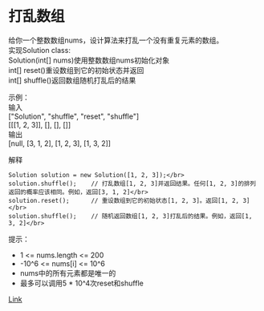 <h1>打乱数组</h1>

给你一个整数数组nums，设计算法来打乱一个没有重复元素的数组。</br>
实现Solution class:</br>
Solution(int[] nums)使用整数数组nums初始化对象</br>
int[] reset()重设数组到它的初始状态并返回</br>
int[] shuffle()返回数组随机打乱后的结果</br>

示例：</br>
输入</br>
["Solution", "shuffle", "reset", "shuffle"]</br>
[[[1, 2, 3]], [], [], []]</br>
输出</br>
[null, [3, 1, 2], [1, 2, 3], [1, 3, 2]]</br>

解释</br>

    Solution solution = new Solution([1, 2, 3]);</br>
    solution.shuffle();    // 打乱数组[1, 2, 3]并返回结果。任何[1, 2, 3]的排列返回的概率应该相同。例如，返回[3, 1, 2]</br>
    solution.reset();      // 重设数组到它的初始状态[1, 2, 3]。返回[1, 2, 3]</br>
    solution.shuffle();    // 随机返回数组[1, 2, 3]打乱后的结果。例如，返回[1, 3, 2]</br>

提示：
- 1 <= nums.length <= 200
- -10^6 <= nums[i] <= 10^6
- nums中的所有元素都是唯一的
- 最多可以调用5 * 10^4次reset和shuffle

[Link](https://leetcode-cn.com/problems/shuffle-an-array/)